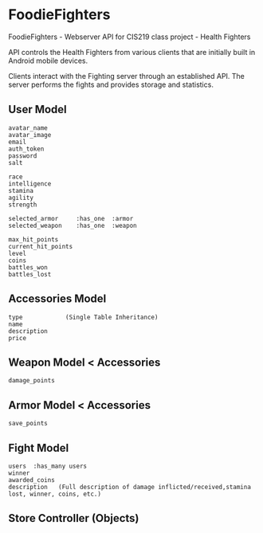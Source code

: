 FoodieFighters
==============

FoodieFighters - Webserver API for CIS219 class project - Health Fighters


API controls the Health Fighters from various clients that are initially built in
Android mobile devices.

Clients interact with the Fighting server through an established API.
The server performs the fights and provides storage and statistics.


User Model
----------
    avatar_name
    avatar_image
    email
    auth_token
    password
    salt

    race
    intelligence
    stamina
    agility
    strength

    selected_armor     :has_one  :armor
    selected_weapon    :has_one  :weapon

    max_hit_points
    current_hit_points
    level
    coins
    battles_won
    battles_lost

Accessories Model
------------
    type            (Single Table Inheritance)
    name
    description
    price

Weapon Model &lt; Accessories
------------
    damage_points

Armor Model &lt; Accessories
-----------
    save_points

Fight Model
-----------
    users  :has_many users
    winner
    awarded_coins
    description   (Full description of damage inflicted/received,stamina lost, winner, coins, etc.)


Store Controller (Objects)
--------------------------

